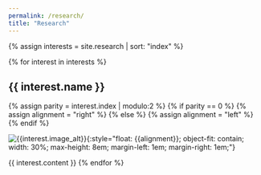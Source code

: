 ```yaml
---
permalink: /research/
title: "Research"
---
```



{% assign interests = site.research | sort: "index" %}

{% for interest in interests %}
## {{ interest.name }}

{% assign parity = interest.index | modulo:2 %}
{% if parity == 0 %}
{% assign alignment = "right" %}
{% else %}
{% assign alignment = "left" %}
{% endif %}

![{{interest.image_alt}}]({{interest.image}}){:style="float: {{alignment}}; object-fit: contain; width: 30%; max-height: 8em; margin-left: 1em; margin-right: 1em;"}

{{ interest.content }}
{% endfor %}


